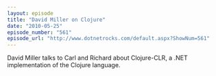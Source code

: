 ```yaml
---
layout: episode
title: "David Miller on Clojure"
date: "2010-05-25"
episode_number: "561"
episode_url: "http://www.dotnetrocks.com/default.aspx?ShowNum=561"
---
```


David Miller talks to Carl and Richard about Clojure-CLR, a .NET implementation of the Clojure language.
